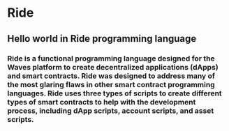 # Ride
## Hello world in Ride programming language

### Ride is a functional programming language designed for the Waves platform to create decentralized applications (dApps) and smart contracts. Ride was designed to address many of the most glaring flaws in other smart contract programming languages. Ride uses three types of scripts to create different types of smart contracts to help with the development process, including dApp scripts, account scripts, and asset scripts.